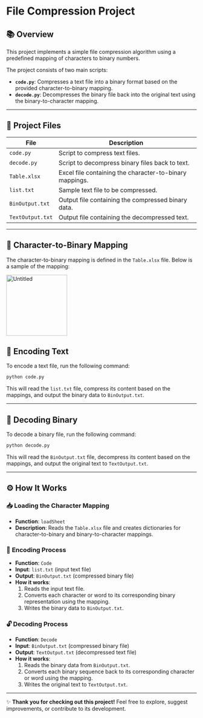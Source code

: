 # File Compression Project

## 📚 **Overview**
This project implements a simple file compression algorithm using a predefined mapping of characters to binary numbers.

The project consists of two main scripts:
- **`code.py`**: Compresses a text file into a binary format based on the provided character-to-binary mapping.
- **`decode.py`**: Decompresses the binary file back into the original text using the binary-to-character mapping.

---

## 📁 **Project Files**

| **File**         | **Description**                                              |
|-----------------|------------------------------------------------------------|
| `code.py`       | Script to compress text files.                               |
| `decode.py`     | Script to decompress binary files back to text.             |
| `Table.xlsx`    | Excel file containing the character-to-binary mappings.     |
| `list.txt`      | Sample text file to be compressed.                          |
| `BinOutput.txt` | Output file containing the compressed binary data.          |
| `TextOutput.txt`| Output file containing the decompressed text.               |

---

## 🔢 **Character-to-Binary Mapping**
The character-to-binary mapping is defined in the `Table.xlsx` file. Below is a sample of the mapping:

<img width="161" alt="Untitled" src="https://github.com/aichaa30/File_Compression-/assets/114168218/4ba6334c-5997-405b-97b4-5b082c25207e">


## 🚀 **Encoding Text**
To encode a text file, run the following command:
```bash
python code.py
```
This will read the `list.txt` file, compress its content based on the mappings, and output the binary data to `BinOutput.txt`.

---

## 🔄 **Decoding Binary**
To decode a binary file, run the following command:
```bash
python decode.py
```
This will read the `BinOutput.txt` file, decompress its content based on the mappings, and output the original text to `TextOutput.txt`.

---

## ⚙️ **How It Works**

### 📥 **Loading the Character Mapping**
- **Function**: `loadSheet`
- **Description**: Reads the `Table.xlsx` file and creates dictionaries for character-to-binary and binary-to-character mappings.

### 🔐 **Encoding Process**
- **Function**: `Code`
- **Input**: `list.txt` (input text file)
- **Output**: `BinOutput.txt` (compressed binary file)
- **How it works**:
  1. Reads the input text file.
  2. Converts each character or word to its corresponding binary representation using the mapping.
  3. Writes the binary data to `BinOutput.txt`.

### 🔓 **Decoding Process**
- **Function**: `Decode`
- **Input**: `BinOutput.txt` (compressed binary file)
- **Output**: `TextOutput.txt` (decompressed text file)
- **How it works**:
  1. Reads the binary data from `BinOutput.txt`.
  2. Converts each binary sequence back to its corresponding character or word using the mapping.
  3. Writes the original text to `TextOutput.txt`.

---

✨ **Thank you for checking out this project!** Feel free to explore, suggest improvements, or contribute to its development.
